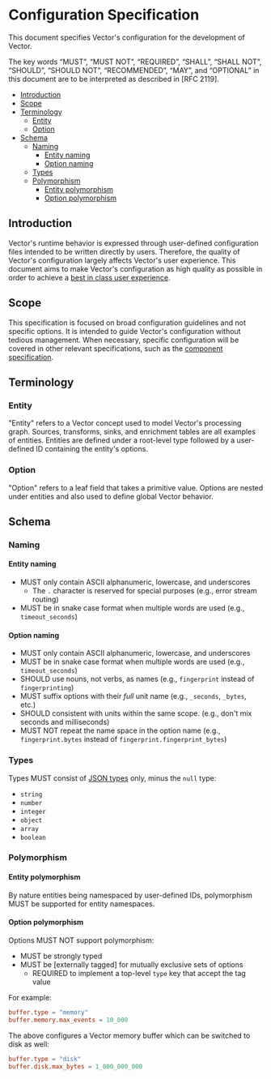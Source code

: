 # Configuration Specification

This document specifies Vector's configuration for the development of Vector.

The key words “MUST”, “MUST NOT”, “REQUIRED”, “SHALL”, “SHALL NOT”, “SHOULD”,
“SHOULD NOT”, “RECOMMENDED”, “MAY”, and “OPTIONAL” in this document are to be
interpreted as described in [RFC 2119].

- [Introduction](#introduction)
- [Scope](#scope)
- [Terminology](#terminology)
  - [Entity](#entity)
  - [Option](#option)
- [Schema](#schema)
  - [Naming](#naming)
    - [Entity naming](#entity-naming)
    - [Option naming](#option-naming)
  - [Types](#types)
  - [Polymorphism](#polymorphism)
    - [Entity polymorphism](#entity-polymorphism)
    - [Option polymorphism](#option-polymorphism)

## Introduction

Vector's runtime behavior is expressed through user-defined configuration files
intended to be written directly by users. Therefore, the quality of Vector's
configuration largely affects Vector's user experience. This document aims to
make Vector's configuration as high quality as possible in order to achieve a
[best in class user experience][user_experience].

## Scope

This specification is focused on broad configuration guidelines and not specific
options. It is intended to guide Vector's configuration without tedious
management. When necessary, specific configuration will be covered in other
relevant specifications, such as the [component specification].

## Terminology

### Entity

"Entity" refers to a Vector concept used to model Vector's processing graph.
Sources, transforms, sinks, and enrichment tables are all examples of entities.
Entities are defined under a root-level type followed by a user-defined ID
containing the entity's options.

### Option

"Option" refers to a leaf field that takes a primitive value. Options are nested
under entities and also used to define global Vector behavior.

## Schema

### Naming

#### Entity naming

- MUST only contain ASCII alphanumeric, lowercase, and underscores
  - The `.` character is reserved for special purposes (e.g., error stream routing)
- MUST be in snake case format when multiple words are used (e.g., `timeout_seconds`)

#### Option naming

- MUST only contain ASCII alphanumeric, lowercase, and underscores
- MUST be in snake case format when multiple words are used (e.g., `timeout_seconds`)
- SHOULD use nouns, not verbs, as names (e.g., `fingerprint` instead of `fingerprinting`)
- MUST suffix options with their _full_ unit name (e.g., `_seconds`, `_bytes`, etc.)
- SHOULD consistent with units within the same scope. (e.g., don't mix seconds and milliseconds)
- MUST NOT repeat the name space in the option name (e.g., `fingerprint.bytes` instead of `fingerprint.fingerprint_bytes`)

### Types

Types MUST consist of [JSON types] only, minus the `null` type:

- `string`
- `number`
- `integer`
- `object`
- `array`
- `boolean`

### Polymorphism

#### Entity polymorphism

By nature entities being namespaced by user-defined IDs, polymorphism MUST be
supported for entity namespaces.

#### Option polymorphism

Options MUST NOT support polymorphism:

- MUST be strongly typed
- MUST be [externally tagged] for mutually exclusive sets of options
  - REQUIRED to implement a top-level `type` key that accept the tag value

For example:

```toml
buffer.type = "memory"
buffer.memory.max_events = 10_000
```

The above configures a Vector memory buffer which can be switched to disk as
well:

```toml
buffer.type = "disk"
buffer.disk.max_bytes = 1_000_000_000
```

[component specification]: component.md
[external tagging]: https://docs.rs/serde_tagged/0.2.0/serde_tagged/ser/external/index.html
[JSON types]: http://json-schema.org/understanding-json-schema/reference/type.html
[user_experience]: ../USER_EXPERIENCE_DESIGN.md
